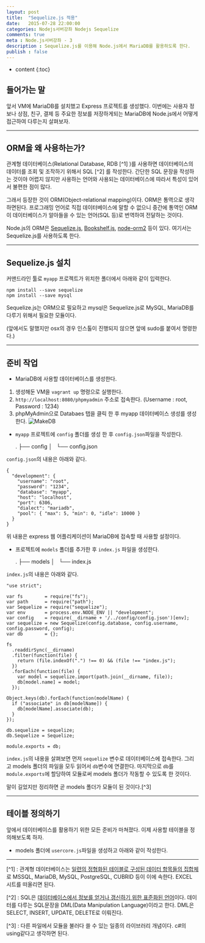 ```yaml
---
layout: post
title:  "Sequelize.js 적용"
date:   2015-07-28 22:00:00
categories: Nodejs서버강좌 Nodejs Sequelize
comments: true
meta : Node.js서버강좌 - 3
description : Sequelize.js를 이용해 Node.js에서 MariaDB를 활용하도록 한다.
publish : false
---
```


* content
{:toc}

## 들어가는 말

앞서 VM에 MariaDB를 설치했고 Express 프로젝트를 생성했다. 이번에는 사용자 정보나 상점, 친구, 결제 등 주요한 정보를 저장하게되는 MariaDB에 Node.js에서 어떻게 접근하여 다루는지 살펴보자.   

---

## ORM을 왜 사용하는가?

관계형 데이터베이스(Relational Database, RDB [^1] )를 사용하면 데이터베이스의 데이터를 조회 및 조작하기 위해서 SQL [^2] 를 작성한다. 간단한 SQL 문장을 작성하는 것이야 어렵지 않지만 사용하는 언어와 사용되는 데이터베이스에 따라서 특성이 있어서 불편한 점이 많다.

그래서 등장한 것이 ORM(Object-relational mapping)이다. ORM은 통역으로 생각하면된다. 프로그래밍 언어로 직접 데이터베이스에 말할 수 없으니 중간에 통역인 ORM이 데이터베이스가 알아들을 수 있는 언어(SQL 등)로 번역하여 전달하는 것이다.

Node.js의 ORM은 [Sequelize.js](http://docs.sequelizejs.com/en/latest/), [Bookshelf.js](http://bookshelfjs.org), [node-orm2](http://dresende.github.io/node-orm2/) 등이 있다. 여기서는 Sequelize.js를 사용하도록 한다.      

---

## Sequelize.js 설치

커맨드라인 툴로 `myapp` 프로젝트가 위치한 폴더에서 아래와 같이 입력한다.

	npm install --save sequelize
	npm install --save mysql

Sequelize.js는 ORM으로 필요하고 mysql은 Sequelize.js로 MySQL, MariaDB를 다루기 위해서 필요한 모듈이다.

(앞에서도 말했지만 osx의 경우 인스톨이 진행되지 않으면 앞에 sudo를 붙여서 명령한다.)

---

## 준비 작업

* MariaDB에 사용할 데이터베이스를 생성한다.

1. 생성해둔 VM을 `vagrant up` 명령으로 실행한다.
2. `http://localhost:8080/phpmyadmin` 주소로 접속한다. (Username : root, Password : 1234)
3. phpMyAdmin으로 Databaes 탭을 클릭 한 후 myapp 데이터베이스 생성를 생성한다.
![MakeDB]({{"/images/make_db.jpg"}})


* `myapp` 프로젝트에 `config` 폴더를 생성 한 후 `config.json`파일을 작성한다.  

	.
	├── config
	│   └── config.json

`config.json`의 내용은 아래와 같다.

	{
	  "development": {
	    "username": "root",
	    "password": "1234",
	    "database": "myapp",
	    "host": "localhost",
	    "port": 6306,
	    "dialect": "mariadb",
	    "pool": { "max": 5, "min": 0, "idle": 10000 }
	  }
	}

위 내용은 express 웹 어플리케이션이 MariaDB에 접속할 때 사용할 설정이다.

* 프로젝트에 `models` 폴더를 추가한 후 `index.js` 파일을 생성한다.

	.
	├── models
	│   └── index.js
	
`index.js`의 내용은 아래와 같다.

	"use strict";
	
	var fs        = require("fs");
	var path      = require("path");
	var Sequelize = require("sequelize");
	var env       = process.env.NODE_ENV || "development";
	var config    = require(__dirname + '/../config/config.json')[env];
	var sequelize = new Sequelize(config.database, config.username, config.password, config);
	var db        = {};
	
	fs
	  .readdirSync(__dirname)
	  .filter(function(file) {
	    return (file.indexOf(".") !== 0) && (file !== "index.js");
	  })
	  .forEach(function(file) {
	    var model = sequelize.import(path.join(__dirname, file));
	    db[model.name] = model;
	  });
	
	Object.keys(db).forEach(function(modelName) {
	  if ("associate" in db[modelName]) {
	    db[modelName].associate(db);
	  }
	});
	
	db.sequelize = sequelize;
	db.Sequelize = Sequelize;
	
	module.exports = db;

`index.js`의 내용을 살펴보면 먼저 `sequelize` 변수로 데이터베이스에 접속한다. 그리고 models 폴더의 파일을 모두 읽어서 `db`변수에 연결한다. 마지막으로 `db`를 `module.exports`에 할당하여 모듈로써 models 폴더가 작동할 수 있도록 한 것이다.

말이 길었지만 정리하면 곧 models 폴더가 모듈이 된 것이다.[^3] 

---

## 테이블 정의하기

앞에서 데이터베이스를 활용하기 위한 모든 준비가 마쳐졌다. 이제 사용할 테이블을 정의해보도록 하자.

* models 폴더에 `usercore.js`파일을 생성하고 아래와 같이 작성한다.



---

[^1] : 관계형 데이터베이스는 [일련의 정형화된 테이블로 구성된 데이터 항목들의 집합체](http://www.terms.co.kr/RDB.htm)로 MSSQL, MariaDB, MySQL, PostgreSQL, CUBRID 등이 이에 속한다. EXCEL 시트를 떠올리면 된다.

[^2] : SQL은 [데이터베이스에서 정보를 얻거나 갱신하기 위한 표준화된 언어](http://www.terms.co.kr/SQL.htm)이다. 데이터를 다루는 SQL문장을 DML(Data Manipulation Language)이라고 한다. DML은 SELECT, INSERT, UPDATE, DELETE로 이뤄진다.

[^3] : 다른 파일에서 모듈을 불러다 쓸 수 있는 일종의 라이브러리 개념이다. c#의 using같다고 생각하면 된다. 